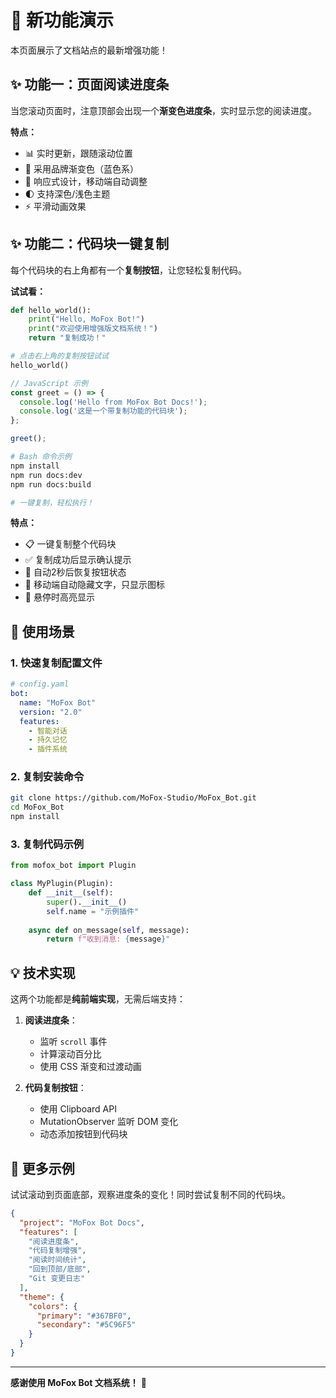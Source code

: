 # 🎉 新功能演示

本页面展示了文档站点的最新增强功能！

## ✨ 功能一：页面阅读进度条

当您滚动页面时，注意顶部会出现一个**渐变色进度条**，实时显示您的阅读进度。

**特点：**
- 📊 实时更新，跟随滚动位置
- 🎨 采用品牌渐变色（蓝色系）
- 📱 响应式设计，移动端自动调整
- 🌓 支持深色/浅色主题
- ⚡ 平滑动画效果

## ✨ 功能二：代码块一键复制

每个代码块的右上角都有一个**复制按钮**，让您轻松复制代码。

**试试看：**

```python
def hello_world():
    print("Hello, MoFox Bot!")
    print("欢迎使用增强版文档系统！")
    return "复制成功！"

# 点击右上角的复制按钮试试
hello_world()
```

```javascript
// JavaScript 示例
const greet = () => {
  console.log('Hello from MoFox Bot Docs!');
  console.log('这是一个带复制功能的代码块');
};

greet();
```

```bash
# Bash 命令示例
npm install
npm run docs:dev
npm run docs:build

# 一键复制，轻松执行！
```

**特点：**
- 📋 一键复制整个代码块
- ✅ 复制成功后显示确认提示
- 🎯 自动2秒后恢复按钮状态
- 📱 移动端自动隐藏文字，只显示图标
- 🎨 悬停时高亮显示

## 🎯 使用场景

### 1. 快速复制配置文件

```yaml
# config.yaml
bot:
  name: "MoFox Bot"
  version: "2.0"
  features:
    - 智能对话
    - 持久记忆
    - 插件系统
```

### 2. 复制安装命令

```bash
git clone https://github.com/MoFox-Studio/MoFox_Bot.git
cd MoFox_Bot
npm install
```

### 3. 复制代码示例

```python
from mofox_bot import Plugin

class MyPlugin(Plugin):
    def __init__(self):
        super().__init__()
        self.name = "示例插件"
    
    async def on_message(self, message):
        return f"收到消息: {message}"
```

## 💡 技术实现

这两个功能都是**纯前端实现**，无需后端支持：

1. **阅读进度条**：
   - 监听 `scroll` 事件
   - 计算滚动百分比
   - 使用 CSS 渐变和过渡动画

2. **代码复制按钮**：
   - 使用 Clipboard API
   - MutationObserver 监听 DOM 变化
   - 动态添加按钮到代码块

## 📝 更多示例

试试滚动到页面底部，观察进度条的变化！同时尝试复制不同的代码块。

```json
{
  "project": "MoFox Bot Docs",
  "features": [
    "阅读进度条",
    "代码复制增强",
    "阅读时间统计",
    "回到顶部/底部",
    "Git 变更日志"
  ],
  "theme": {
    "colors": {
      "primary": "#367BF0",
      "secondary": "#5C96F5"
    }
  }
}
```

---

**感谢使用 MoFox Bot 文档系统！** 🦊

